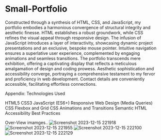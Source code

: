 # Small-Portfolio
Constructed through a synthesis of HTML, CSS, and JavaScript, my portfolio embodies a harmonious convergence of structural integrity and aesthetic finesse. HTML establishes a robust groundwork, while CSS refines the visual appeal through responsive design. The infusion of JavaScript introduces a layer of interactivity, showcasing dynamic project presentations and an exclusive, bespoke mouse pointer. Intuitive navigation ensures a superlative user experience, complemented by engaging animations and seamless transitions. The portfolio transcends mere exhibition, offering a captivating display that reflects a meticulous amalgamation of design and coding prowess. Aesthetic sophistication and accessibility converge, portraying a comprehensive testament to my fervor and proficiency in web development. Contact details are conveniently accessible, facilitating effortless connections.

Appendix: Technologies Used

HTML5
CSS3
JavaScript (ES6+)
Responsive Web Design (Media Queries)
CSS Flexbox and Grid
CSS Animations and Transitions
Semantic HTML
Accessibility Best Practices

Over-View imamges..
![Screenshot 2023-12-15 221918](https://github.com/prajwalpmaske/Small-Portfolio/assets/114854119/0bc28cb7-7c14-44b4-b75f-a855ea88f12e)
![Screenshot 2023-12-15 221955](https://github.com/prajwalpmaske/Small-Portfolio/assets/114854119/a30636c4-a655-46ce-a0ab-3082e7fd956d)
![Screenshot 2023-12-15 222100](https://github.com/prajwalpmaske/Small-Portfolio/assets/114854119/0f30e9ff-b7da-4eca-b07b-d33908605838)
![Screenshot 2023-12-15 222129](https://github.com/prajwalpmaske/Small-Portfolio/assets/114854119/00f17327-a6b2-4d59-bf33-5e0f42ec15ce)
